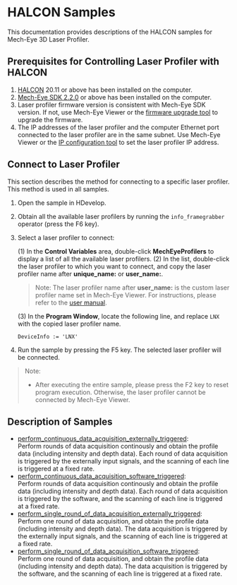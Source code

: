 # HALCON Samples

This documentation provides descriptions of the HALCON samples for Mech-Eye 3D Laser Profiler.

## Prerequisites for Controlling Laser Profiler with HALCON

1. [HALCON](https://www.mvtec.com/downloads) 20.11 or above has been installed on the computer.
2. [Mech-Eye SDK 2.2.0](https://downloads.mech-mind.com/?tab=tab-sdk) or above has been installed on the computer.
3. Laser profiler firmware version is consistent with Mech-Eye SDK version. If not, use Mech-Eye Viewer or the [firmware upgrade tool](https://docs.mech-mind.net/en/eye-3d-profiler/latest/api/api-camera-firmware-update.html) to upgrade the firmware.
4. The IP addresses of the laser profiler and the computer Ethernet port connected to the laser profiler are in the same subnet. Use Mech-Eye Viewer or the [IP configuration tool](https://docs.mech-mind.net/en/eye-3d-profiler/latest/api/api-ip-configuration.html) to set the laser profiler IP address.

## Connect to Laser Profiler

This section describes the method for connecting to a specific laser profiler. This method is used in all samples.

1. Open the sample in HDevelop.
2. Obtain all the available laser profilers by running the `info_framegrabber` operator (press the F6 key).
3. Select a laser profiler to connect:

    (1) In the **Control Variables** area, double-click **MechEyeProfilers** to display a list of all the available laser profilers.
    (2) In the list, double-click the laser profiler to which you want to connect, and copy the laser profiler name after **unique_name:** or **user_name:**.

    > Note: The laser profiler name after **user_name:** is the custom laser profiler name set in Mech-Eye Viewer. For instructions, please refer to the [user manual](https://docs.mech-mind.net/en/eye-3d-profiler/latest/viewer/connect-to-camera-and-set-ip.html#set-camera-name).

    (3) In the **Program Window**, locate the following line, and replace `LNX` with the copied laser profiler name.

    ```halcon
    DeviceInfo := 'LNX'
    ```

4. Run the sample by pressing the F5 key. The selected laser profiler will be connected.

> Note:
>
> * After executing the entire sample, please press the F2 key to reset program execution. Otherwise, the laser profiler cannot be connected by Mech-Eye Viewer.

## Description of Samples

* [perform_continuous_data_acquisition_externally_triggered](https://github.com/MechMindRobotics/mecheye_halcon_samples/tree/master/area_scan_3d_camera/perform_continuous_data_acquisition_externally_triggered.hdev):  
  Perform rounds of data acquisition continously and obtain the profile data (including intensity and depth data). Each round of data acquisition is triggered by the externally input signals, and the scanning of each line is triggered at a fixed rate.
* [perform_continuous_data_acquisition_software_triggered](https://github.com/MechMindRobotics/mecheye_halcon_samples/tree/master/area_scan_3d_camera/perform_continuous_data_acquisition_externally_triggered.hdev):  
  Perform rounds of data acquisition continously and obtain the profile data (including intensity and depth data). Each round of data acquisition is triggered by the software, and the scanning of each line is triggered at a fixed rate.
* [perform_single_round_of_data_acquisition_externally_triggered](https://github.com/MechMindRobotics/mecheye_halcon_samples/tree/master/area_scan_3d_camera/perform_continuous_data_acquisition_externally_triggered.hdev):  
  Perform one round of data acquisition, and obtain the profile data (including intensity and depth data). The data acquisition is triggered by the externally input signals, and the scanning of each line is triggered at a fixed rate.
* [perform_single_round_of_data_acquisition_software_triggered](https://github.com/MechMindRobotics/mecheye_halcon_samples/tree/master/area_scan_3d_camera/perform_continuous_data_acquisition_externally_triggered.hdev):  
  Perform one round of data acquisition, and obtain the profile data (including intensity and depth data). The data acquisition is triggered by the software, and the scanning of each line is triggered at a fixed rate.
